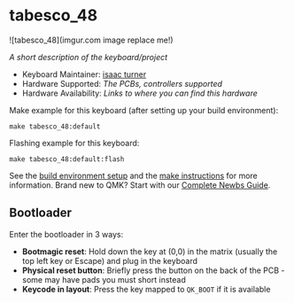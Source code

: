 # tabesco_48

![tabesco_48](imgur.com image replace me!)

*A short description of the keyboard/project*

* Keyboard Maintainer: [isaac turner](https://github.com/turnisaa-sgtworms)
* Hardware Supported: *The PCBs, controllers supported*
* Hardware Availability: *Links to where you can find this hardware*

Make example for this keyboard (after setting up your build environment):

    make tabesco_48:default

Flashing example for this keyboard:

    make tabesco_48:default:flash

See the [build environment setup](https://docs.qmk.fm/#/getting_started_build_tools) and the [make instructions](https://docs.qmk.fm/#/getting_started_make_guide) for more information. Brand new to QMK? Start with our [Complete Newbs Guide](https://docs.qmk.fm/#/newbs).

## Bootloader

Enter the bootloader in 3 ways:

* **Bootmagic reset**: Hold down the key at (0,0) in the matrix (usually the top left key or Escape) and plug in the keyboard
* **Physical reset button**: Briefly press the button on the back of the PCB - some may have pads you must short instead
* **Keycode in layout**: Press the key mapped to `QK_BOOT` if it is available
